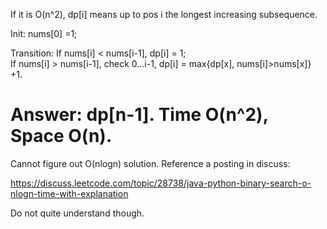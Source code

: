 
If it is O(n^2), dp[i] means up to pos i the longest increasing subsequence.     

Init:  nums[0] =1;

Transition:
If nums[i] < nums[i-1], dp[i] = 1;  
If nums[i] > nums[i-1], check 0...i-1,   dp[i] = max{dp[x], nums[i]>nums[x]} +1.   

Answer:
dp[n-1].    Time O(n^2),  Space O(n).  
========================================
Cannot figure out O(nlogn) solution.  Reference a posting in discuss:      

https://discuss.leetcode.com/topic/28738/java-python-binary-search-o-nlogn-time-with-explanation      

Do not quite understand though.   



   